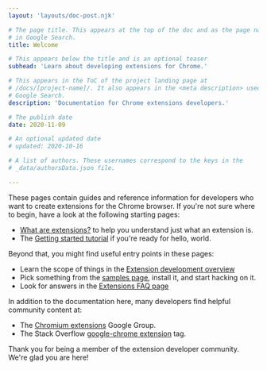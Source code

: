 ```yaml
---
layout: 'layouts/doc-post.njk'

# The page title. This appears at the top of the doc and as the page name
# in Google Search.
title: Welcome

# This appears below the title and is an optional teaser
subhead: 'Learn about developing extensions for Chrome.'

# This appears in the ToC of the project landing page at
# /docs/[project-name]/. It also appears in the <meta description> used in 
# Google Search.
description: 'Documentation for Chrome extensions developers.'

# The publish date
date: 2020-11-09

# An optional updated date
# updated: 2020-10-16

# A list of authors. These usernames correspond to the keys in the
# _data/authorsData.json file.

---
```


These pages contain guides and reference information for developers who want to
create extensions for the Chrome browser. If you're not sure where to begin,
have a look at the following starting pages:

* [What are extensions?](/extensions/mv2/overview/) to help you understand just what an extension is.
* The [Getting started tutorial](/docs/extensions/mv2/getstarted/) if you're ready for hello, world.

Beyond that, you might find useful entry points in these pages:

* Learn the scope of things in the [Extension development overview](/docs/extensions/mv2/devguide/)
* Pick something from the [samples page](/docs/extensions/???), install it, and start hacking on it.
* Look for answers in the [Extensions FAQ page](/docs/extensions/mv2/faq/)

In addition to the documentation here, many developers find helpful community content at:

* The [Chromium extensions](https://groups.google.com/a/chromium.org/g/chromium-extensions) Google Group.
* The Stack Overflow [google-chrome extension](https://stackoverflow.com/tags/google-chrome-extension/info) tag.

Thank you for being a member of the extension developer community. We're glad you are here!
